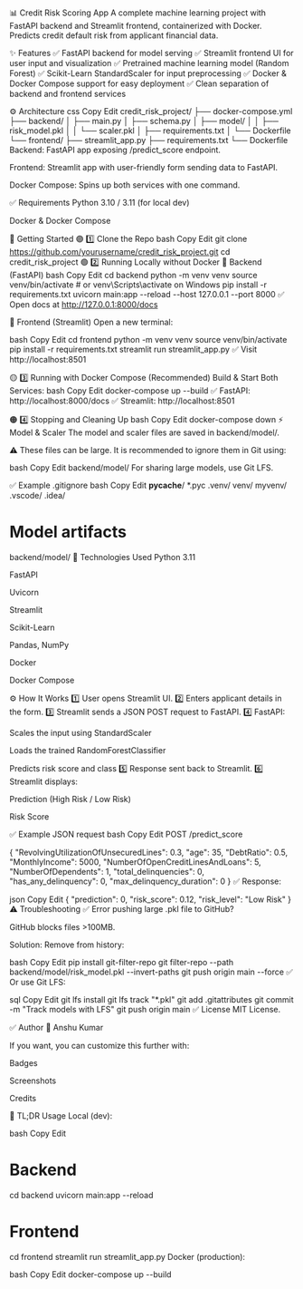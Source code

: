 📊 Credit Risk Scoring App
A complete machine learning project with FastAPI backend and Streamlit frontend, containerized with Docker.
Predicts credit default risk from applicant financial data.

✨ Features
✅ FastAPI backend for model serving
✅ Streamlit frontend UI for user input and visualization
✅ Pretrained machine learning model (Random Forest)
✅ Scikit-Learn StandardScaler for input preprocessing
✅ Docker & Docker Compose support for easy deployment
✅ Clean separation of backend and frontend services

⚙️ Architecture
css
Copy
Edit
credit_risk_project/
├── docker-compose.yml
├── backend/
│   ├── main.py
│   ├── schema.py
│   ├── model/
│   │   ├── risk_model.pkl
│   │   └── scaler.pkl
│   ├── requirements.txt
│   └── Dockerfile
└── frontend/
    ├── streamlit_app.py
    ├── requirements.txt
    └── Dockerfile
Backend: FastAPI app exposing /predict_score endpoint.

Frontend: Streamlit app with user-friendly form sending data to FastAPI.

Docker Compose: Spins up both services with one command.

✅ Requirements
Python 3.10 / 3.11 (for local dev)

Docker & Docker Compose

🚀 Getting Started
🟣 1️⃣ Clone the Repo
bash
Copy
Edit
git clone https://github.com/yourusername/credit_risk_project.git
cd credit_risk_project
🟢 2️⃣ Running Locally without Docker
🧭 Backend (FastAPI)
bash
Copy
Edit
cd backend
python -m venv venv
source venv/bin/activate  # or venv\Scripts\activate on Windows
pip install -r requirements.txt
uvicorn main:app --reload --host 127.0.0.1 --port 8000
✅ Open docs at http://127.0.0.1:8000/docs

🧭 Frontend (Streamlit)
Open a new terminal:

bash
Copy
Edit
cd frontend
python -m venv venv
source venv/bin/activate
pip install -r requirements.txt
streamlit run streamlit_app.py
✅ Visit http://localhost:8501

🟡 3️⃣ Running with Docker Compose (Recommended)
Build & Start Both Services:
bash
Copy
Edit
docker-compose up --build
✅ FastAPI: http://localhost:8000/docs
✅ Streamlit: http://localhost:8501

🟠 4️⃣ Stopping and Cleaning Up
bash
Copy
Edit
docker-compose down
⚡️ Model & Scaler
The model and scaler files are saved in backend/model/.

⚠️ These files can be large. It is recommended to ignore them in Git using:

bash
Copy
Edit
backend/model/
For sharing large models, use Git LFS.

✅ Example .gitignore
bash
Copy
Edit
__pycache__/
*.pyc
.venv/
venv/
myvenv/
.vscode/
.idea/

# Model artifacts
backend/model/
🧰 Technologies Used
Python 3.11

FastAPI

Uvicorn

Streamlit

Scikit-Learn

Pandas, NumPy

Docker

Docker Compose

⚙️ How It Works
1️⃣ User opens Streamlit UI.
2️⃣ Enters applicant details in the form.
3️⃣ Streamlit sends a JSON POST request to FastAPI.
4️⃣ FastAPI:

Scales the input using StandardScaler

Loads the trained RandomForestClassifier

Predicts risk score and class
5️⃣ Response sent back to Streamlit.
6️⃣ Streamlit displays:

Prediction (High Risk / Low Risk)

Risk Score

✅ Example JSON request
bash
Copy
Edit
POST /predict_score

{
  "RevolvingUtilizationOfUnsecuredLines": 0.3,
  "age": 35,
  "DebtRatio": 0.5,
  "MonthlyIncome": 5000,
  "NumberOfOpenCreditLinesAndLoans": 5,
  "NumberOfDependents": 1,
  "total_delinquencies": 0,
  "has_any_delinquency": 0,
  "max_delinquency_duration": 0
}
✅ Response:

json
Copy
Edit
{
  "prediction": 0,
  "risk_score": 0.12,
  "risk_level": "Low Risk"
}
⚠️ Troubleshooting
✅ Error pushing large .pkl file to GitHub?

GitHub blocks files >100MB.

Solution: Remove from history:

bash
Copy
Edit
pip install git-filter-repo
git filter-repo --path backend/model/risk_model.pkl --invert-paths
git push origin main --force
✅ Or use Git LFS:

sql
Copy
Edit
git lfs install
git lfs track "*.pkl"
git add .gitattributes
git commit -m "Track models with LFS"
git push origin main
✅ License
MIT License.

✅ Author
👤 Anshu Kumar

If you want, you can customize this further with:

Badges

Screenshots

Credits

🎯 TL;DR Usage
Local (dev):

bash
Copy
Edit
# Backend
cd backend
uvicorn main:app --reload

# Frontend
cd frontend
streamlit run streamlit_app.py
Docker (production):

bash
Copy
Edit
docker-compose up --build

